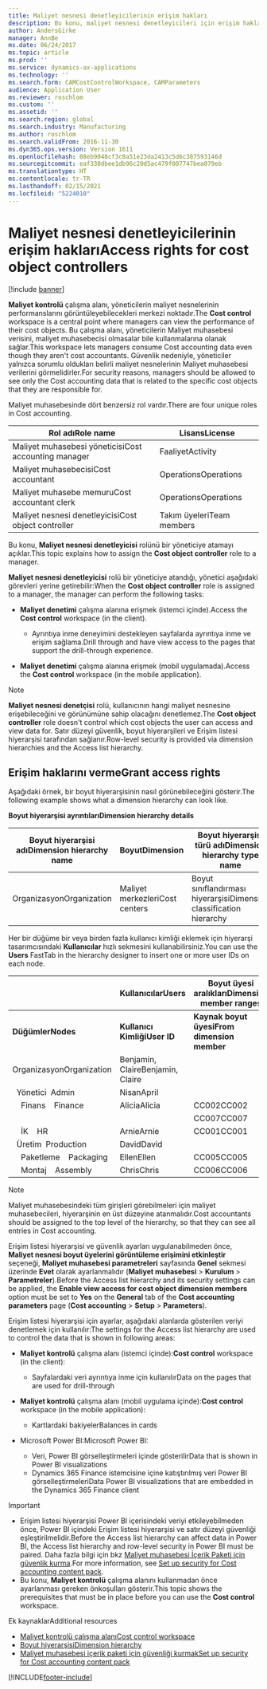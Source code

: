 ```yaml
---
title: Maliyet nesnesi denetleyicilerinin erişim hakları
description: Bu konu, maliyet nesnesi denetleyicileri için erişim hakları hakkında bilgi sağlar.
author: AndersGirke
manager: AnnBe
ms.date: 06/24/2017
ms.topic: article
ms.prod: ''
ms.service: dynamics-ax-applications
ms.technology: ''
ms.search.form: CAMCostControlWorkspace, CAMParameters
audience: Application User
ms.reviewer: roschlom
ms.custom: ''
ms.assetid: ''
ms.search.region: global
ms.search.industry: Manufacturing
ms.author: roschlom
ms.search.validFrom: 2016-11-30
ms.dyn365.ops.version: Version 1611
ms.openlocfilehash: 08eb9048cf3c8a51e23da2413c5d6c387593146d
ms.sourcegitcommit: eaf330dbee1db96c20d5ac479f007747bea079eb
ms.translationtype: HT
ms.contentlocale: tr-TR
ms.lasthandoff: 02/15/2021
ms.locfileid: "5224010"
---
```

# <a name="access-rights-for-cost-object-controllers"></a><span data-ttu-id="da81c-103">Maliyet nesnesi denetleyicilerinin erişim hakları</span><span class="sxs-lookup"><span data-stu-id="da81c-103">Access rights for cost object controllers</span></span>

[!include [banner](../includes/banner.md)]

<span data-ttu-id="da81c-104">**Maliyet kontrolü** çalışma alanı, yöneticilerin maliyet nesnelerinin performanslarını görüntüleyebilecekleri merkezi noktadır.</span><span class="sxs-lookup"><span data-stu-id="da81c-104">The **Cost control** workspace is a central point where managers can view the performance of their cost objects.</span></span> <span data-ttu-id="da81c-105">Bu çalışma alanı, yöneticilerin Maliyet muhasebesi verisini, maliyet muhasebecisi olmasalar bile kullanmalarına olanak sağlar.</span><span class="sxs-lookup"><span data-stu-id="da81c-105">This workspace lets managers consume Cost accounting data even though they aren't cost accountants.</span></span> <span data-ttu-id="da81c-106">Güvenlik nedeniyle, yöneticiler yalnızca sorumlu oldukları belirli maliyet nesnelerinin Maliyet muhasebesi verilerini görmelidirler.</span><span class="sxs-lookup"><span data-stu-id="da81c-106">For security reasons, managers should be allowed to see only the Cost accounting data that is related to the specific cost objects that they are responsible for.</span></span>

<span data-ttu-id="da81c-107">Maliyet muhasebesinde dört benzersiz rol vardır.</span><span class="sxs-lookup"><span data-stu-id="da81c-107">There are four unique roles in Cost accounting.</span></span>

| <span data-ttu-id="da81c-108">Rol adı</span><span class="sxs-lookup"><span data-stu-id="da81c-108">Role name</span></span>               | <span data-ttu-id="da81c-109">Lisans</span><span class="sxs-lookup"><span data-stu-id="da81c-109">License</span></span>      |
|-------------------------|--------------|
| <span data-ttu-id="da81c-110">Maliyet muhasebesi yöneticisi</span><span class="sxs-lookup"><span data-stu-id="da81c-110">Cost accounting manager</span></span> | <span data-ttu-id="da81c-111">Faaliyet</span><span class="sxs-lookup"><span data-stu-id="da81c-111">Activity</span></span>     |
| <span data-ttu-id="da81c-112">Maliyet muhasebecisi</span><span class="sxs-lookup"><span data-stu-id="da81c-112">Cost accountant</span></span>         | <span data-ttu-id="da81c-113">Operations</span><span class="sxs-lookup"><span data-stu-id="da81c-113">Operations</span></span>   |
| <span data-ttu-id="da81c-114">Maliyet muhasebe memuru</span><span class="sxs-lookup"><span data-stu-id="da81c-114">Cost accountant clerk</span></span>   | <span data-ttu-id="da81c-115">Operations</span><span class="sxs-lookup"><span data-stu-id="da81c-115">Operations</span></span>   |
| <span data-ttu-id="da81c-116">Maliyet nesnesi denetleyicisi</span><span class="sxs-lookup"><span data-stu-id="da81c-116">Cost object controller</span></span>  | <span data-ttu-id="da81c-117">Takım üyeleri</span><span class="sxs-lookup"><span data-stu-id="da81c-117">Team members</span></span> |

<span data-ttu-id="da81c-118">Bu konu, **Maliyet nesnesi denetleyicisi** rolünü bir yöneticiye atamayı açıklar.</span><span class="sxs-lookup"><span data-stu-id="da81c-118">This topic explains how to assign the **Cost object controller** role to a manager.</span></span>

<span data-ttu-id="da81c-119">**Maliyet nesnesi denetleyicisi** rolü bir yöneticiye atandığı, yönetici aşağıdaki görevleri yerine getirebilir:</span><span class="sxs-lookup"><span data-stu-id="da81c-119">When the **Cost object controller** role is assigned to a manager, the manager can perform the following tasks:</span></span>

- <span data-ttu-id="da81c-120">**Maliyet denetimi** çalışma alanına erişmek (istemci içinde).</span><span class="sxs-lookup"><span data-stu-id="da81c-120">Access the **Cost control** workspace (in the client).</span></span>

    - <span data-ttu-id="da81c-121">Ayrıntıya inme deneyimini destekleyen sayfalarda ayrıntıya inme ve erişim sağlama.</span><span class="sxs-lookup"><span data-stu-id="da81c-121">Drill through and have view access to the pages that support the drill-through experience.</span></span>

- <span data-ttu-id="da81c-122">**Maliyet denetimi** çalışma alanına erişmek (mobil uygulamada).</span><span class="sxs-lookup"><span data-stu-id="da81c-122">Access the **Cost control** workspace (in the mobile application).</span></span>

> [!NOTE]
> <span data-ttu-id="da81c-123">**Maliyet nesnesi denetçisi** rolü, kullanıcının hangi maliyet nesnesine erişebileceğini ve görünümüne sahip olacağını denetlemez.</span><span class="sxs-lookup"><span data-stu-id="da81c-123">The **Cost object controller** role doesn't control which cost objects the user can access and view data for.</span></span> <span data-ttu-id="da81c-124">Satır düzeyi güvenlik, boyut hiyerarşileri ve Erişim listesi hiyerarşisi tarafından sağlanır.</span><span class="sxs-lookup"><span data-stu-id="da81c-124">Row-level security is provided via dimension hierarchies and the Access list hierarchy.</span></span>

## <a name="grant-access-rights"></a><span data-ttu-id="da81c-125">Erişim haklarını verme</span><span class="sxs-lookup"><span data-stu-id="da81c-125">Grant access rights</span></span>
<span data-ttu-id="da81c-126">Aşağıdaki örnek, bir boyut hiyerarşisinin nasıl görünebileceğini gösterir.</span><span class="sxs-lookup"><span data-stu-id="da81c-126">The following example shows what a dimension hierarchy can look like.</span></span>

<span data-ttu-id="da81c-127">**Boyut hiyerarşisi ayrıntıları**</span><span class="sxs-lookup"><span data-stu-id="da81c-127">**Dimension hierarchy details**</span></span>

| <span data-ttu-id="da81c-128">Boyut hiyerarşisi adı</span><span class="sxs-lookup"><span data-stu-id="da81c-128">Dimension hierarchy name</span></span> | <span data-ttu-id="da81c-129">Boyut</span><span class="sxs-lookup"><span data-stu-id="da81c-129">Dimension</span></span>    | <span data-ttu-id="da81c-130">Boyut hiyerarşisi türü adı</span><span class="sxs-lookup"><span data-stu-id="da81c-130">Dimension hierarchy type name</span></span>      | <span data-ttu-id="da81c-131">Erişim listesi hiyerarşisi</span><span class="sxs-lookup"><span data-stu-id="da81c-131">Access list hierarchy</span></span> |
|--------------------------|--------------|------------------------------------|-----------------------|
| <span data-ttu-id="da81c-132">Organizasyon</span><span class="sxs-lookup"><span data-stu-id="da81c-132">Organization</span></span>             | <span data-ttu-id="da81c-133">Maliyet merkezleri</span><span class="sxs-lookup"><span data-stu-id="da81c-133">Cost centers</span></span> | <span data-ttu-id="da81c-134">Boyut sınıflandırması hiyerarşisi</span><span class="sxs-lookup"><span data-stu-id="da81c-134">Dimension classification hierarchy</span></span> | <span data-ttu-id="da81c-135">**Evet**</span><span class="sxs-lookup"><span data-stu-id="da81c-135">**Yes**</span></span>               |

<span data-ttu-id="da81c-136">Her bir düğüme bir veya birden fazla kullanıcı kimliği eklemek için hiyerarşi tasarımcısındaki **Kullanıcılar** hızlı sekmesini kullanabilirsiniz.</span><span class="sxs-lookup"><span data-stu-id="da81c-136">You can use the **Users** FastTab in the hierarchy designer to insert one or more user IDs on each node.</span></span>

|                                   | <span data-ttu-id="da81c-137">Kullanıcılar</span><span class="sxs-lookup"><span data-stu-id="da81c-137">Users</span></span>            | <span data-ttu-id="da81c-138">Boyut üyesi aralıkları</span><span class="sxs-lookup"><span data-stu-id="da81c-138">Dimension member ranges</span></span>   |                         |
|-----------------------------------|------------------|---------------------------|-------------------------|
| <span data-ttu-id="da81c-139">**Düğümler**</span><span class="sxs-lookup"><span data-stu-id="da81c-139">**Nodes**</span></span>                         | <span data-ttu-id="da81c-140">**Kullanıcı Kimliği**</span><span class="sxs-lookup"><span data-stu-id="da81c-140">**User ID**</span></span>      | <span data-ttu-id="da81c-141">**Kaynak boyut üyesi**</span><span class="sxs-lookup"><span data-stu-id="da81c-141">**From dimension member**</span></span> | <span data-ttu-id="da81c-142">**Hedef boyut üyesi**</span><span class="sxs-lookup"><span data-stu-id="da81c-142">**To dimension member**</span></span> |
| <span data-ttu-id="da81c-143">Organizasyon</span><span class="sxs-lookup"><span data-stu-id="da81c-143">Organization</span></span>                      | <span data-ttu-id="da81c-144">Benjamin, Claire</span><span class="sxs-lookup"><span data-stu-id="da81c-144">Benjamin, Claire</span></span> |                           |                         |
| <span data-ttu-id="da81c-145">&nbsp;&nbsp;Yönetici</span><span class="sxs-lookup"><span data-stu-id="da81c-145">&nbsp;&nbsp;Admin</span></span>                 | <span data-ttu-id="da81c-146">Nisan</span><span class="sxs-lookup"><span data-stu-id="da81c-146">April</span></span>            |                           |                         |
| <span data-ttu-id="da81c-147">&nbsp;&nbsp;&nbsp;&nbsp;Finans</span><span class="sxs-lookup"><span data-stu-id="da81c-147">&nbsp;&nbsp;&nbsp;&nbsp;Finance</span></span>   | <span data-ttu-id="da81c-148">Alicia</span><span class="sxs-lookup"><span data-stu-id="da81c-148">Alicia</span></span>           | <span data-ttu-id="da81c-149">CC002</span><span class="sxs-lookup"><span data-stu-id="da81c-149">CC002</span></span>                     | <span data-ttu-id="da81c-150">CC003</span><span class="sxs-lookup"><span data-stu-id="da81c-150">CC003</span></span>                   |
|                                   |                  | <span data-ttu-id="da81c-151">CC007</span><span class="sxs-lookup"><span data-stu-id="da81c-151">CC007</span></span>                     | <span data-ttu-id="da81c-152">CC007</span><span class="sxs-lookup"><span data-stu-id="da81c-152">CC007</span></span>                   |
| <span data-ttu-id="da81c-153">&nbsp;&nbsp;&nbsp;&nbsp;İK</span><span class="sxs-lookup"><span data-stu-id="da81c-153">&nbsp;&nbsp;&nbsp;&nbsp;HR</span></span>        | <span data-ttu-id="da81c-154">Arnie</span><span class="sxs-lookup"><span data-stu-id="da81c-154">Arnie</span></span>            | <span data-ttu-id="da81c-155">CC001</span><span class="sxs-lookup"><span data-stu-id="da81c-155">CC001</span></span>                     | <span data-ttu-id="da81c-156">CC001</span><span class="sxs-lookup"><span data-stu-id="da81c-156">CC001</span></span>                   |
| <span data-ttu-id="da81c-157">&nbsp;&nbsp;Üretim</span><span class="sxs-lookup"><span data-stu-id="da81c-157">&nbsp;&nbsp;Production</span></span>            | <span data-ttu-id="da81c-158">David</span><span class="sxs-lookup"><span data-stu-id="da81c-158">David</span></span>            |                           |                         |
| <span data-ttu-id="da81c-159">&nbsp;&nbsp;&nbsp;&nbsp;Paketleme</span><span class="sxs-lookup"><span data-stu-id="da81c-159">&nbsp;&nbsp;&nbsp;&nbsp;Packaging</span></span> | <span data-ttu-id="da81c-160">Ellen</span><span class="sxs-lookup"><span data-stu-id="da81c-160">Ellen</span></span>            | <span data-ttu-id="da81c-161">CC005</span><span class="sxs-lookup"><span data-stu-id="da81c-161">CC005</span></span>                     | <span data-ttu-id="da81c-162">CC005</span><span class="sxs-lookup"><span data-stu-id="da81c-162">CC005</span></span>                   |
| <span data-ttu-id="da81c-163">&nbsp;&nbsp;&nbsp;&nbsp;Montaj</span><span class="sxs-lookup"><span data-stu-id="da81c-163">&nbsp;&nbsp;&nbsp;&nbsp;Assembly</span></span>  | <span data-ttu-id="da81c-164">Chris</span><span class="sxs-lookup"><span data-stu-id="da81c-164">Chris</span></span>            | <span data-ttu-id="da81c-165">CC006</span><span class="sxs-lookup"><span data-stu-id="da81c-165">CC006</span></span>                     | <span data-ttu-id="da81c-166">CC006</span><span class="sxs-lookup"><span data-stu-id="da81c-166">CC006</span></span>                   |

> [!NOTE]
> <span data-ttu-id="da81c-167">Maliyet muhasebesindeki tüm girişleri görebilmeleri için maliyet muhasebecileri, hiyerarşinin en üst düzeyine atanmalıdır.</span><span class="sxs-lookup"><span data-stu-id="da81c-167">Cost accountants should be assigned to the top level of the hierarchy, so that they can see all entries in Cost accounting.</span></span>

<span data-ttu-id="da81c-168">Erişim listesi hiyerarşisi ve güvenlik ayarları uygulanabilmeden önce, **Maliyet nesnesi boyut üyelerini görüntüleme erişimini etkinleştir** seçeneği, **Maliyet muhasebesi parametreleri** sayfasında **Genel** sekmesi üzerinde **Evet** olarak ayarlanmalıdır (**Maliyet muhasebesi** > **Kurulum** > **Parametreler**).</span><span class="sxs-lookup"><span data-stu-id="da81c-168">Before the Access list hierarchy and its security settings can be applied, the **Enable view access for cost object dimension members** option must be set to **Yes** on the **General** tab of the **Cost accounting parameters** page (**Cost accounting** > **Setup** > **Parameters**).</span></span>

<span data-ttu-id="da81c-169">Erişim listesi hiyerarşisi için ayarlar, aşağıdaki alanlarda gösterilen veriyi denetlemek için kullanılır:</span><span class="sxs-lookup"><span data-stu-id="da81c-169">The settings for the Access list hierarchy are used to control the data that is shown in following areas:</span></span>

- <span data-ttu-id="da81c-170">**Maliyet kontrolü** çalışma alanı (istemci içinde):</span><span class="sxs-lookup"><span data-stu-id="da81c-170">**Cost control** workspace (in the client):</span></span>

    - <span data-ttu-id="da81c-171">Sayfalardaki veri ayrıntıya inme için kullanılır</span><span class="sxs-lookup"><span data-stu-id="da81c-171">Data on the pages that are used for drill-through</span></span>

- <span data-ttu-id="da81c-172">**Maliyet kontrolü** çalışma alanı (mobil uygulama içinde):</span><span class="sxs-lookup"><span data-stu-id="da81c-172">**Cost control** workspace (in the mobile application):</span></span>

    - <span data-ttu-id="da81c-173">Kartlardaki bakiyeler</span><span class="sxs-lookup"><span data-stu-id="da81c-173">Balances in cards</span></span>

- <span data-ttu-id="da81c-174">Microsoft Power BI:</span><span class="sxs-lookup"><span data-stu-id="da81c-174">Microsoft Power BI:</span></span>

    - <span data-ttu-id="da81c-175">Veri, Power BI görselleştirmeleri içinde gösterilir</span><span class="sxs-lookup"><span data-stu-id="da81c-175">Data that is shown in Power BI visualizations</span></span>
    - <span data-ttu-id="da81c-176">Dynamics 365 Finance istemcisine içine katıştırılmış veri Power BI görselleştirmeleri</span><span class="sxs-lookup"><span data-stu-id="da81c-176">Data Power BI visualizations that are embedded in the Dynamics 365 Finance client</span></span>

> [!IMPORTANT]
> - <span data-ttu-id="da81c-177">Erişim listesi hiyerarşisi Power BI içerisindeki veriyi etkileyebilmeden önce, Power BI içindeki Erişim listesi hiyerarşisi ve satır düzeyi güvenliği eşleştirilmelidir.</span><span class="sxs-lookup"><span data-stu-id="da81c-177">Before the Access list hierarchy can affect data in Power BI, the Access list hierarchy and row-level security in Power BI must be paired.</span></span> <span data-ttu-id="da81c-178">Daha fazla bilgi için bkz [Maliyet muhasebesi İçerik Paketi için güvenlik kurma](../../dev-itpro/analytics/setup-security-cost-accounting-content-pack.md).</span><span class="sxs-lookup"><span data-stu-id="da81c-178">For more information, see [Set up security for Cost accounting content pack](../../dev-itpro/analytics/setup-security-cost-accounting-content-pack.md).</span></span>
> - <span data-ttu-id="da81c-179">Bu konu, **Maliyet kontrolü** çalışma alanını kullanmadan önce ayarlanması gereken önkoşulları gösterir.</span><span class="sxs-lookup"><span data-stu-id="da81c-179">This topic shows the prerequisites that must be in place before you can use the **Cost control** workspace.</span></span>

<span data-ttu-id="da81c-180">Ek kaynaklar</span><span class="sxs-lookup"><span data-stu-id="da81c-180">Additional resources</span></span>

- [<span data-ttu-id="da81c-181">Maliyet kontrolü çalışma alanı</span><span class="sxs-lookup"><span data-stu-id="da81c-181">Cost control workspace</span></span>](cost-control-workspace.md)
- [<span data-ttu-id="da81c-182">Boyut hiyerarşisi</span><span class="sxs-lookup"><span data-stu-id="da81c-182">Dimension hierarchy</span></span>](dimension-hierarchy.md)
- [<span data-ttu-id="da81c-183">Maliyet muhasebesi içerik paketi için güvenliği kurmak</span><span class="sxs-lookup"><span data-stu-id="da81c-183">Set up security for Cost accounting content pack</span></span>](../../dev-itpro/analytics/setup-security-cost-accounting-content-pack.md)


[!INCLUDE[footer-include](../../includes/footer-banner.md)]